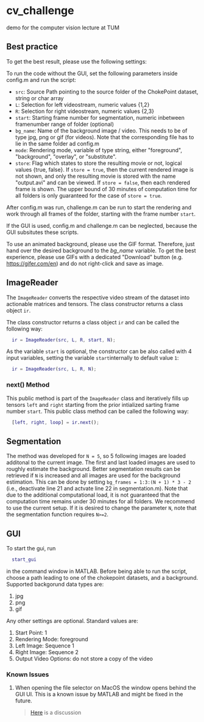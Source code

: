 # cv_challenge
demo for the computer vision lecture at TUM

## Best practice
To get the best result, please use the following settings:

To run the code without the GUI, set the following parameters inside config.m and run the script:
- `src`: Source Path pointing to the source folder of the ChokePoint dataset, string or char array
- `L`: Selection for left videostream, numeric values {1,2}
- `R`: Selection for right videostream, numeric values {2,3}
- `start`: Starting frame number for segmentation, numeric inbetween framenumber range of folder (optional)
- `bg_name`: Name of the background image / video. This needs to be of type jpg, png or gif (for videos). Note that the corresponding file has to lie in the same folder ad config.m
- `mode`: Rendering mode, variable of type string, either "foreground", "background", "overlay", or "substitute".
- `store`: Flag which states to store the resulting movie or not, logical values {true, false}. If `store = true`, then the current rendered image is not shown, and only the resulting movie is stored  with the name "output.avi" and can be viewed. If `store = false`, then each rendered frame is shown. The upper bound of 30 minutes of computation time for all folders is only guaranteed for the case of `store = true`.

After config.m was run, challenge.m can be run to start the rendering and work through all frames of the folder, starting with the frame number `start`.

If the GUI is used, config.m and challenge.m can be neglected, because the GUI subsitutes these scripts.

To use an animated background, please use the GIF format.
Therefore, just hand over the desired background to the *bg_name* variable.
To get the best experience, please use GIFs with a dedicated "Download" button (e.g. https://gifer.com/en) and do not right-click and save as image.

## ImageReader

The `ImageReader` converts the respective video stream of the dataset into actionable matrices and tensors. The class constructor returns a class object `ir`.
<!--  `src`: Source Path pointing to the source folder of the ChokePoint dataset, string or char array
- `L`: Selection for left videostream, numeric values {1,2}
- `R`: Selection for right videostream, numeric values {2,3}
- `start`: Starting frame number for segmentation, numeric inbetween framenumber range of folder (optional)
- `N`: Number of returned consecutive frames, numeric -->

The class constructor returns a class object `ir` and can be called the following way:

```matlab
  ir = ImageReader(src, L, R, start, N);
```

As the variable `start` is optional, the constructor can be also called with 4 input variables, setting the variable `start`internally to default value `1`:

```matlab
  ir = ImageReader(src, L, R, N);
```

### next() Method

This public method is part of the `ImageReader` class and iteratively fills up tensors `left` and `right` starting from the prior intialized sarting frame number `start`. This public class method can be called the following way:
<!-- - `left`: Tensor containing left video stream, shape _600 x 800 x (N+1)*3_, numeric
- `right`: Tensor containing right video stream, shape _600 x 800 x (N+1)*3_, numeric
- `loop`: Overflow flag in case ender of frame numer range of folder is reached, numeric values {0,1} --->

```matlab
  [left, right, loop] = ir.next();
```
## Segmentation
The method was developed for `N = 5`, so 5 following images are loaded additonal to the current image. The first and last loaded images are used to roughly estimate the background. Better segmentation results can be retrieved if `N` is increased and all images are used for the background estimation. This can be done by setting `bg_frames = 1:3:(N + 1) * 3 - 2` (i.e., deactivate line 21 and actvate line 22 in segmentation.m). Note that due to the additional computational load, it is not guaranteed that the computation time remains under 30 minutes for all folders. We recommend to use the current setup. If it is desired to change the parameter `N`, note that the segmentation function requires `N>=2`.

## GUI
To start the gui, run
```matlab
  start_gui
```
in the command window in MATLAB. Before being able to run the script, choose a path leading to one of the chokepoint datasets, and a background.
Supported backgorund data types are:
1. jpg
2. png
3. gif

Any other settings are optional. Standard values are:
1. Start Point: 1
2. Rendering Mode: foreground
3. Left Image: Sequence 1
4. Right Image: Sequence 2
5. Output Video Options: do not store a copy of the video

### Known Issues
1. When opening the file selector on MacOS the window opens behind the GUI UI. This is a known issue by MATLAB and might be fixed in the future.
   > [Here](https://de.mathworks.com/matlabcentral/answers/518793-how-to-make-uigetfile-window-pops-up-in-front-of-my-app-designed-in-appdesigner) is a discussion
